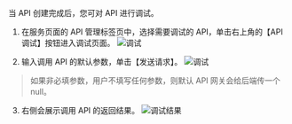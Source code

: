 当 API 创建完成后，您可对 API 进行调试。

1. 在服务页面的 API 管理标签页中，选择需要调试的 API，单击右上角的【API调试】按钮进入调试页面。
![调试](http://imgcache.tce.fsphere.cn/image/mc.qcloudimg.com/static/img/d158bddcf804dd5ed670572d776d5ada/image.png)

2. 输入调用 API 的默认参数，单击【发送请求】。
![调试](http://imgcache.tce.fsphere.cn/image/mc.qcloudimg.com/static/img/9d95ca1579a8fefa2bb0f11be7b2355f/image.png)
> 如果非必填参数，用户不填写任何参数，则默认 API 网关会给后端传一个 null。

3. 右侧会展示调用 API 的返回结果。
![调试结果](http://imgcache.tce.fsphere.cn/image/mc.qcloudimg.com/static/img/e84bc7854788295b9fe0b05e8791d019/image.png)